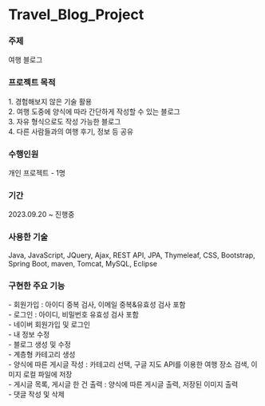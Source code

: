 # Travel_Blog_Project

<h3>주제</h3>
여행 블로그<br/>

<h3>프로젝트 목적</h3>
1. 경험해보지 않은 기술 활용<br/>
2. 여행 도중에 양식에 따라 간단하게 작성할 수 있는 블로그<br/>
3. 자유 형식으로도 작성 가능한 블로그<br/>
4. 다른 사람들과의 여행 후기, 정보 등 공유<br/>

<h3>수행인원</h3>
개인 프로젝트  - 1명<br/>

<h3>기간</h3>
2023.09.20 ~ 진행중 <br/>

<h3>사용한 기술</h3>
Java, JavaScript, JQuery, Ajax, REST API, JPA, Thymeleaf, CSS, Bootstrap, Spring Boot, maven, Tomcat, MySQL, Eclipse <br/>

<h3>구현한 주요 기능</h3>
- 회원가입 : 아이디 중복 검사, 이메일 중복&유효성 검사 포함<br/>
- 로그인 : 아이디, 비밀번호 유효성 검사 포함<br/>
- 네이버 회원가입 및 로그인<br/>
- 내 정보 수정<br/>
- 블로그 생성 및 수정<br/>
- 계층형 카테고리 생성<br/>
- 양식에 따른 게시글 작성 : 카테고리 선택, 구글 지도 API를 이용한 여행 장소 검색, 이미지 로컬 파일에 저장<br/>
- 게시글 목록, 게시글 한 건 출력 : 양식에 따른 게시글 출력, 저장된 이미지 출력<br/>
- 댓글 작성 및 삭제<br/>
